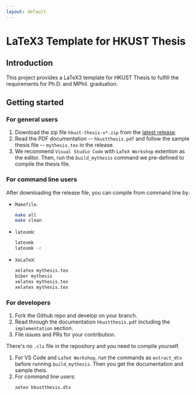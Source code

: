 ```yaml
---
layout: default
---
```


# LaTeX3 Template for HKUST Thesis

## Introduction 

This project provides a LaTeX3 template for HKUST Thesis to fulfill the requirements for Ph.D. and MPhil. graduation.

## Getting started

### For general users

1. Download the zip file `hkust-thesis-v*.zip` from the [latest release](https://github.com/HKFoggyU/hkust-thesis/releases/latest/).
1. Read the PDF documentation -- `hkustthesis.pdf` and follow the sample thesis file -- `mythesis.tex` in the release.
1. We recommend ``Visual Studio Code`` with ``LaTeX Workshop`` extention as the editor. Then, run the `build_mythesis` command we pre-defined to compile the thesis file.
   
### For command line users

After downloading the release file, you can compile from command line by:

- `Makefile`.
    ```bash
    make all
    make clean
    ```
- `latexmk`:
    ```bash
    latexmk
    latexmk -c
    ```
- `XeLaTeX`:
    ```bash
    xelatex mythesis.tex
    biber mythesis
    xelatex mythesis.tex
    xelatex mythesis.tex
    ```

### For developers

1. Fork the Github repo and develop on your branch.
1. Read through the documentation `hkustthesis.pdf` including the ``implementation`` section.
1. File issues and PRs for your contribution.

There's no `.cls` file in the repository and you need to compile yourself.

1. For VS Code and `LaTeX Workshop`, run the commands as `extract_dtx` before running `build_mythesis`. Then you get the documentation and sample theis.
1. For command line users:
    ```bash
    xetex hkustthesis.dtx
    ```
